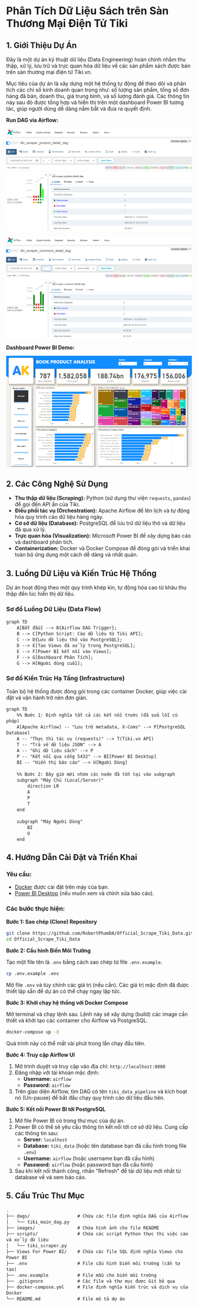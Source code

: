 # Phân Tích Dữ Liệu Sách trên Sàn Thương Mại Điện Tử Tiki

## 1. Giới Thiệu Dự Án

Đây là một dự án kỹ thuật dữ liệu (Data Engineering) hoàn chỉnh nhằm thu thập, xử lý, lưu trữ và trực quan hóa dữ liệu về các sản phẩm sách được bán trên sàn thương mại điện tử Tiki.vn.

Mục tiêu của dự án là xây dựng một hệ thống tự động để theo dõi và phân tích các chỉ số kinh doanh quan trọng như: số lượng sản phẩm, tổng số đơn hàng đã bán, doanh thu, giá trung bình, và số lượng đánh giá. Các thông tin này sau đó được tổng hợp và hiển thị trên một dashboard Power BI tương tác, giúp người dùng dễ dàng nắm bắt và đưa ra quyết định.

**Run DAG via Airflow:**

![alt text](Images/Screenshot_airflowproduct.png)


![alt text](Images/Screenshot_airflowcomment.png)


**Dashboard Power BI Demo:**

![alt text](Images/demo.png)

## 2. Các Công Nghệ Sử Dụng

- **Thu thập dữ liệu (Scraping):** Python (sử dụng thư viện `requests`, `pandas`) để gọi đến API ẩn của Tiki.
- **Điều phối tác vụ (Orchestration):** Apache Airflow để lên lịch và tự động hóa quy trình cào dữ liệu hàng ngày.
- **Cơ sở dữ liệu (Database):** PostgreSQL để lưu trữ dữ liệu thô và dữ liệu đã qua xử lý.
- **Trực quan hóa (Visualization):** Microsoft Power BI để xây dựng báo cáo và dashboard phân tích.
- **Containerization:** Docker và Docker Compose để đóng gói và triển khai toàn bộ ứng dụng một cách dễ dàng và nhất quán.

## 3. Luồng Dữ Liệu và Kiến Trúc Hệ Thống

Dự án hoạt động theo một quy trình khép kín, tự động hóa cao từ khâu thu thập đến lúc hiển thị dữ liệu.

### Sơ đồ Luồng Dữ Liệu (Data Flow)

```mermaid
graph TD
    A[Bắt đầu] --> B{Airflow DAG Trigger};
    B --> C[Python Script: Cào dữ liệu từ Tiki API];
    C --> D{Lưu dữ liệu thô vào PostgreSQL};
    D --> E[Tạo Views đã xử lý trong PostgreSQL];
    E --> F[Power BI kết nối vào Views];
    F --> G[Dashboard Phân Tích];
    G --> H[Người dùng cuối];
```

### Sơ đồ Kiến Trúc Hạ Tầng (Infrastructure)

Toàn bộ hệ thống được đóng gói trong các container Docker, giúp việc cài đặt và vận hành trở nên đơn giản.

```mermaid
graph TD
    %% Bước 1: Định nghĩa tất cả các kết nối trước (đã sửa lỗi cú pháp)
    A[Apache Airflow] -- "Lưu trữ metadata, X-Coms" --> P[PostgreSQL Database]
    A -- "Thực thi tác vụ (requests)" --> T(Tiki.vn API)
    T -- "Trả về dữ liệu JSON" --> A
    A -- "Ghi dữ liệu sách" --> P
    P -- "Kết nối qua cổng 5432" --> BI[Power BI Desktop]
    BI -- "Hiển thị báo cáo" --> U[Người Dùng]

    %% Bước 2: Bây giờ mới nhóm các node đã tồn tại vào subgraph
    subgraph "Máy Chủ (Local/Server)"
        direction LR
        A
        P
        T
    end

    subgraph "Máy Người Dùng"
        BI
        U
    end
```

## 4. Hướng Dẫn Cài Đặt và Triển Khai

### Yêu cầu:
- [Docker](https://www.docker.com/products/docker-desktop/) được cài đặt trên máy của bạn.
- [Power BI Desktop](https://powerbi.microsoft.com/en-us/desktop/) (nếu muốn xem và chỉnh sửa báo cáo).

### Các bước thực hiện:

**Bước 1: Sao chép (Clone) Repository**
```bash
git clone https://github.com/RobertPhamDA/Official_Scrape_Tiki_Data.git
cd Official_Scrape_Tiki_Data
```

**Bước 2: Cấu hình Biến Môi Trường**

Tạo một file tên là `.env` bằng cách sao chép từ file `.env.example`.
```bash
cp .env.example .env
```
Mở file `.env` và tùy chỉnh các giá trị (nếu cần). Các giá trị mặc định đã được thiết lập sẵn để dự án có thể chạy ngay lập tức.

**Bước 3: Khởi chạy hệ thống với Docker Compose**

Mở terminal và chạy lệnh sau. Lệnh này sẽ xây dựng (build) các image cần thiết và khởi tạo các container cho Airflow và PostgreSQL.
```bash
docker-compose up -d
```

Quá trình này có thể mất vài phút trong lần chạy đầu tiên.

**Bước 4: Truy cập Airflow UI**

1.  Mở trình duyệt và truy cập vào địa chỉ: `http://localhost:8080`
2.  Đăng nhập với tài khoản mặc định:
    -   **Username:** `airflow`
    -   **Password:** `airflow`
3.  Trên giao diện Airflow, tìm DAG có tên `tiki_data_pipeline` và kích hoạt nó (Un-pause) để bắt đầu chạy quy trình cào dữ liệu đầu tiên.

**Bước 5: Kết nối Power BI tới PostgreSQL**

1.  Mở file Power BI có trong thư mục của dự án.
2.  Power BI có thể sẽ yêu cầu thông tin kết nối tới cơ sở dữ liệu. Cung cấp các thông tin sau:
    -   **Server:** `localhost`
    -   **Database:** `tiki_data` (hoặc tên database bạn đã cấu hình trong file `.env`)
    -   **Username:** `airflow` (hoặc username bạn đã cấu hình)
    -   **Password:** `airflow` (hoặc password bạn đã cấu hình)
3.  Sau khi kết nối thành công, nhấn "Refresh" để tải dữ liệu mới nhất từ database về và xem báo cáo.

## 5. Cấu Trúc Thư Mục

```
.
├── dags/                  # Chứa các file định nghĩa DAG của Airflow
│   └── tiki_main_dag.py
├── images/                # Chứa hình ảnh cho file README
├── scripts/               # Chứa các script Python thực thi việc cào và xử lý dữ liệu
│   └── tiki_scraper.py
├── Views For Power BI/    # Chứa các file SQL định nghĩa Views cho Power BI
├── .env                   # File cấu hình biến môi trường (cần tự tạo)
├── .env.example           # File mẫu cho biến môi trường
├── .gitignore             # Các file và thư mục được Git bỏ qua
├── docker-compose.yml     # File định nghĩa kiến trúc và dịch vụ của Docker
└── README.md              # File mô tả dự án
```